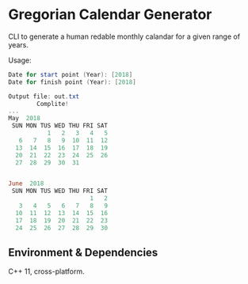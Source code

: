# Gregorian Calendar Generator

CLI to generate a human redable monthly calandar for a given range of years.

Usage:

```powershell
Date for start point (Year): [2018]
Date for finish point (Year): [2018]

Output file: out.txt
        Complite!
...
May  2018
 SUN MON TUS WED THU FRI SAT
           1   2   3   4   5
   6   7   8   9  10  11  12
  13  14  15  16  17  18  19
  20  21  22  23  24  25  26
  27  28  29  30  31


June  2018
 SUN MON TUS WED THU FRI SAT
                       1   2
   3   4   5   6   7   8   9
  10  11  12  13  14  15  16
  17  18  19  20  21  22  23
  24  25  26  27  28  29  30
```

## Environment & Dependencies

C++ 11, cross-platform.
